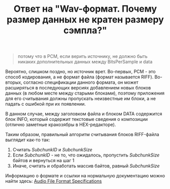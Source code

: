 ﻿---
title: "Ответ на \"Wav-формат. Почему размер данных не кратен размеру сэмпла?\""
se.owner.user_id: 240512
se.owner.display_name: "MSDN.WhiteKnight"
se.owner.link: "https://ru.stackoverflow.com/users/240512/msdn-whiteknight"
se.answer_id: 804823
se.question_id: 744941
se.post_type: answer
se.is_accepted: False
---
<blockquote>
  <p>потому что в PCM, если верить источнику, не должно быть никаких дополнительных данных между BitsPerSample и data</p>
</blockquote>

<p>Вероятно, слишком поздно, но источник врет. Во-первых, PCM - это способ кодирования, а не формат файла (формат называется RIFF). Во-вторых, согласно спецификации данного формата, он может расширяться в последующих версиях добавлением новых блоков данных (в любом месте между старыми блоками), поэтому приложения для его считывания должны пропускать неизвестные им блоки, а не падать с ошибкой при их появлении. </p>

<p>В данном случае, между заголовком файла и блоком DATA содержится блок INFO, который содержит текстовые сведения о композиции (отлично заметные кракозябры в HEX-редакторе). </p>

<p>Таким образом, правильный алгоритм считывания блоков RIFF-файла выглядит как-то так:</p>

<ol>
<li>Считать <em>SubchunkID</em> и <em>SubchunkSize</em></li>
<li>Если <em>SubchunkID</em> - не то, что ожидалось, пропустить <em>SubchunkSize</em> байтов и вернуться на шаг 1</li>
<li>Иначе, считать и обработать массив байтов, равный <em>SubchunkSize</em></li>
</ol>

<p>Информацию о формате и ссылки на нормальную документацию можно найти здесь: <a href="http://www-mmsp.ece.mcgill.ca/Documents/AudioFormats/WAVE/WAVE.html" rel="nofollow noreferrer">Audio File Format Specifications</a></p>
